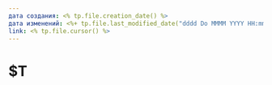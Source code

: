 ```yaml
---
дата создания: <% tp.file.creation_date() %>
дата изменений: <%+ tp.file.last_modified_date("dddd Do MMMM YYYY HH:mm:ss") %>
link: <% tp.file.cursor() %>
---
```


# $T

